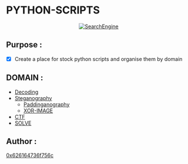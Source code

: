 # PYTHON-SCRIPTS
<a href="python-logo">
    <p align="center">
    <img src="https://cdn.iconscout.com/icon/free/png-128/python-9-458172.png" alt="SearchEngine">
    </p>
</a>

## Purpose : 
 - [x] Create a place for stock python scripts and organise them by domain

## DOMAIN : 
<ul>
<li> <a href=https://github.com/0x626164736f756c/Python-Scripts/tree/master/1-Decoding> Decoding</a></li>
<li><a href=https://github.com/0x626164736f756c/Python-Scripts/tree/master/2-Steganography> Steganography</a> 
  <ul>
    <li> <a href=https://github.com/0x626164736f756c/Python-Scripts/tree/master/2-Steganography/Paddinganography>Paddinganography</a></li>
  </ul>
  <ul><li> <a href=https://github.com/0x626164736f756c/Python-Scripts/tree/master/2-Steganography/XOR_image>XOR-IMAGE</a></li>
  </ul>
</li>
<li><a href=https://github.com/0x626164736f756c/Python-Scripts/tree/master/3-CTF>CTF</a></li>
<li><a href=https://github.com/0x626164736f756c/Python-Scripts/tree/master/4-SOLVE>SOLVE</a></li>
</li>
</ul>
 

## Author : 
  <a href=https://github.com/0x626164736f756c>0x626164736f756c</a>
